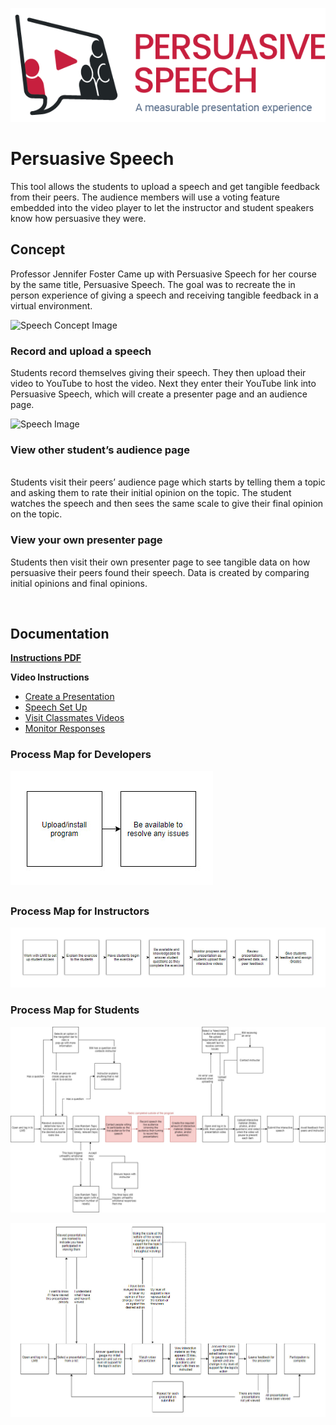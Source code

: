 ![Speech Image](/Assets/ImagesForTools/PersuasiveSpeech-Header.png)

# Persuasive Speech 
This tool allows the students to upload a speech and get tangible feedback from their peers. The audience members will use a voting feature embedded into the video player to let the instructor and student speakers know how persuasive they were.

## **Concept**

Professor Jennifer Foster Came up with Persuasive Speech for her course by the same title, Persuasive Speech. The goal was to recreate the in person experience of giving a speech and receiving tangible feedback in a virtual environment.

![Speech Concept Image][1]

[1]:https://raw.githubusercontent.com/UCO-IDEA/ExperientialLearningCookbook/main/Assets/ImagesForTools/Speech-concept-image.jpg

### **Record and upload a speech**
Students record themselves giving their speech. They then upload their video to YouTube to host the video. Next they enter their YouTube link into Persuasive Speech, which will create a presenter page and an audience page.

![Speech Image][2]

[2]:https://raw.githubusercontent.com/UCO-IDEA/ExperientialLearningCookbook/main/Assets/ImagesForTools/Persuasivespeechtoolimage.JPG

### **View other student’s audience page**
<br>
Students visit their peers’ audience page which starts by telling them a topic and asking them to rate their initial opinion on the topic. The student watches the speech and then sees the same scale to give their final opinion on the topic.
<br>

### **View your own presenter page**
Students then visit their own presenter page to see tangible data on how persuasive their peers found their speech. Data is created by comparing initial opinions and final opinions.

<br>

## Documentation

**[Instructions PDF](https://cece.uco.edu/idea/Persuasivespeech/instructions/Persuasive%20Speech%20Instructions.pdf)**

**Video Instructions**
* [Create a Presentation](https://www.youtube.com/watch?v=xnMKVlQoLEQ&feature=youtu.be)
* [Speech Set Up](https://www.youtube.com/watch?v=vZBq4oX5ccw&feature=youtu.be)
* [Visit Classmates Videos](https://www.youtube.com/watch?v=DSrfVEPtjEs&feature=youtu.be)
* [Monitor Responses](https://www.youtube.com/watch?v=xMyM17cLEA4&feature=youtu.be)

### Process Map for Developers

![Process map for Developers](/Assets/ImagesForTools/PersuasiveSpeech-ExperienceMap-Developer.jpg)

## 

### Process Map for Instructors

![Process map for Instructors](/Assets/ImagesForTools/PersuasiveSpeech-ExperienceMap-Instructor.jpg)


### Process Map for Students

![Process Map for Students](/Assets/ImagesForTools/PersuasiveSpeech-ExperienceMap-Student-Presenting.jpg)

![Process Map for Students part 2](/Assets/ImagesForTools/PersuasiveSpeech-ExperienceMap-Student-ViewingVideos.jpg)
